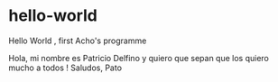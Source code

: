 # hello-world
Hello World , first Acho's programme

Hola, mi nombre es Patricio Delfino y quiero que sepan que los quiero mucho a todos !
Saludos, Pato
